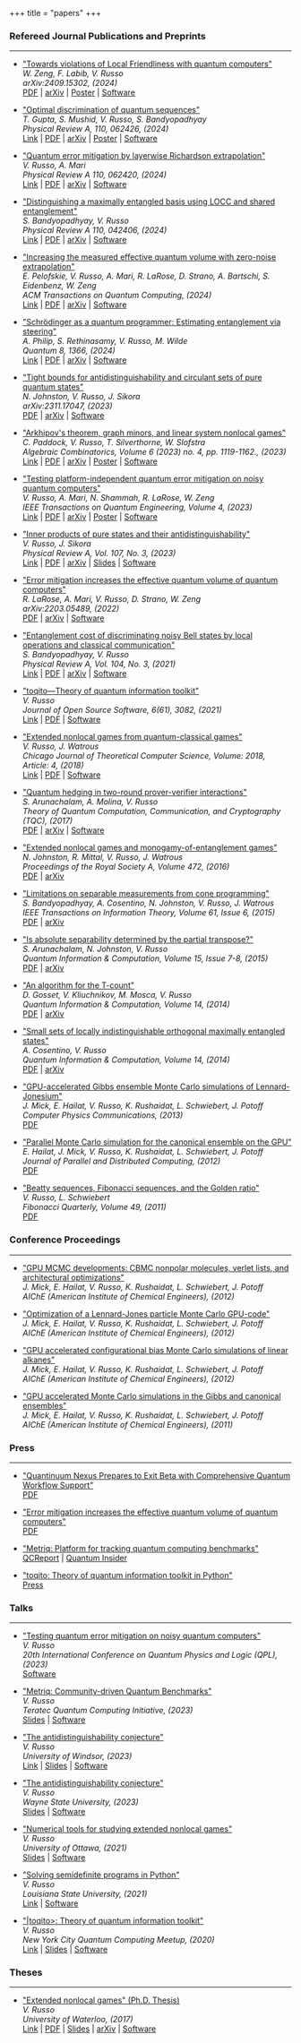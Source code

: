 +++
title = "papers"
+++

### Refereed Journal Publications and Preprints

---

- ["Towards violations of Local Friendliness with quantum computers"](/pdf/wigners_friend.pdf)  
   *W. Zeng, F. Labib, V. Russo*  
   *arXiv:2409.15302, (2024)*  
   [PDF](/pdf/wigners_friend.pdf) | [arXiv](https://arxiv.org/abs/2409.15302) | [Poster](/pdf/wigners_friend_poster.pdf) | [Software](https://github.com/unitaryfund/research/tree/main/wigners_friend)

- ["Optimal discrimination of quantum sequences"](/pdf/sequence_discrimination.pdf)  
   *T. Gupta, S. Mushid, V. Russo, S. Bandyopadhyay*  
   *Physical Review A, 110, 062426, (2024)*  
   [Link](https://journals.aps.org/pra/abstract/10.1103/PhysRevA.110.062426) | [PDF](/pdf/sequence_discrimination.pdf) | [arXiv](https://arxiv.org/abs/2409.08705) | [Poster](/pdf/sequence_discrimination_poster.pdf) | [Software](https://github.com/vprusso/sequence_discrimination)

- ["Quantum error mitigation by layerwise Richardson extrapolation"](/pdf/lre.pdf)  
   *V. Russo, A. Mari*  
   *Physical Review A 110, 062420, (2024)*  
   [Link](https://journals.aps.org/pra/abstract/10.1103/PhysRevA.110.062420) | [PDF](/pdf/lre.pdf) | [arXiv](https://arxiv.org/abs/2402.04000) | [Software](https://github.com/unitaryfund/research/tree/main/lre)

- ["Distinguishing a maximally entangled basis using LOCC and shared entanglement"](/pdf/mes_local_dist.pdf)  
   *S. Bandyopadhyay, V. Russo*  
   *Physical Review A 110, 042406, (2024)*  
   [Link](https://journals.aps.org/pra/abstract/10.1103/PhysRevA.110.042406) | [PDF](/pdf/mes_local_dist.pdf) | [arXiv](https://arxiv.org/abs/2406.13430) | [Software](https://github.com/vprusso/toqito/tree/master/toqito/state_opt)

- ["Increasing the measured effective quantum volume with zero-noise extrapolation"](/pdf/qv_zne.pdf)  
   *E. Pelofskie, V. Russo, A. Mari, R. LaRose, D. Strano, A. Bartschi, S. Eidenbenz, W. Zeng*  
   *ACM Transactions on Quantum Computing, (2024)*  
   [Link](https://dl.acm.org/doi/10.1145/3680290) | [PDF](/pdf/qv_zne.pdf) | [arXiv](https://arxiv.org/abs/2306.15863) | [Software](https://github.com/unitaryfund/research)

- ["Schrödinger as a quantum programmer: Estimating entanglement via steering"](/pdf/vqa_sep.pdf)  
   *A. Philip, S. Rethinasamy, V. Russo, M. Wilde*  
   *Quantum 8, 1366, (2024)*  
   [Link](https://quantum-journal.org/papers/q-2024-06-11-1366/) | [PDF](/pdf/vqa_sep.pdf) | [arXiv](https://arxiv.org/abs/2303.07911) | [Software](https://arxiv.org/src/2303.07911v1/anc)

- ["Tight bounds for antidistinguishability and circulant sets of pure quantum states"](/pdf/circulant_antidist.pdf)  
   *N. Johnston, V. Russo, J. Sikora*  
   *arXiv:2311.17047, (2023)*  
   [PDF](/pdf/circulant_antidist.pdf) | [arXiv](https://arxiv.org/abs/2311.17047) | [Software](https://github.com/vprusso/circulant_antidist)

- ["Arkhipov's theorem, graph minors, and linear system nonlocal games"](/pdf/graph_incidence_nonlocal_games.pdf)  
   *C. Paddock, V. Russo, T. Silverthorne, W. Slofstra*  
   *Algebraic Combinatorics, Volume 6 (2023) no. 4, pp. 1119-1162., (2023)*  
   [Link](https://alco.centre-mersenne.org/articles/10.5802/alco.292/) | [PDF](/pdf/graph_incidence_nonlocal_games.pdf) | [arXiv](https://arxiv.org/abs/2205.04645) | [Poster](/pdf/solution_group_poster.pdf) | [Software](https://github.com/vprusso/graph_incidence_nonlocal_games)

- ["Testing platform-independent quantum error mitigation on noisy quantum computers"](/pdf/qem_in_practice.pdf)  
   *V. Russo, A. Mari, N. Shammah, R. LaRose, W. Zeng*  
   *IEEE Transactions on Quantum Engineering, Volume 4, (2023)*  
   [Link](https://ieeexplore.ieee.org/document/10219054) | [PDF](/pdf/qem_in_practice.pdf) | [arXiv](https://arxiv.org/abs/2210.07194) | [Poster](/pdf/qem_in_practice_poster.pdf) | [Software](https://github.com/unitaryfund/research)

- ["Inner products of pure states and their antidistinguishability"](/pdf/antidist.pdf)  
    *V. Russo, J. Sikora*  
    *Physical Review A, Vol. 107, No. 3, (2023)*  
    [Link](https://link.aps.org/doi/10.1103/PhysRevA.107.L030202) | [PDF](/pdf/antidist.pdf) | [arXiv](https://arxiv.org/abs/2206.08313) | [Slides](/pdf/antidist_slides.pdf) | [Software](https://github.com/vprusso/antidist)

- ["Error mitigation increases the effective quantum volume of quantum computers"](/pdf/qv.pdf)  
    *R. LaRose, A. Mari, V. Russo, D. Strano, W. Zeng*  
    *arXiv:2203.05489, (2022)*  
    [PDF](/pdf/qv.pdf) | [arXiv](https://arxiv.org/abs/2203.05489) | [Software](https://github.com/unitaryfund/mitiq-qv)

- ["Entanglement cost of discriminating noisy Bell states by local operations and classical communication"](/pdf/noisy_bell.pdf)  
    *S. Bandyopadhyay, V. Russo*  
    *Physical Review A, Vol. 104, No. 3, (2021)*  
    [Link](https://link.aps.org/doi/10.1103/PhysRevA.104.032429) | [PDF](/pdf/noisy_bell.pdf) | [arXiv](https://arxiv.org/abs/2106.08721) | [Software](https://github.com/vprusso/qustop)

- ["toqito—Theory of quantum information toolkit"](/pdf/toqito.pdf)  
    *V. Russo*  
    *Journal of Open Source Software, 6(61), 3082, (2021)*  
    [Link](https://joss.theoj.org/papers/10.21105/joss.03082) | [PDF](/pdf/toqito.pdf) | [Software](https://github.com/vprusso/toqito)

- ["Extended nonlocal games from quantum-classical games"](/pdf/extended_qc.pdf)  
    *V. Russo, J. Watrous*  
    *Chicago Journal of Theoretical Computer Science, Volume: 2018, Article: 4, (2018)*  
    [Link](http://cjtcs.cs.uchicago.edu/articles/2018/4/contents.html) | [PDF](/pdf/extended_qc.pdf) | [Software](https://github.com/vprusso/toqito)

- ["Quantum hedging in two-round prover-verifier interactions"](/pdf/hedging.pdf)  
    *S. Arunachalam, A. Molina, V. Russo*  
    *Theory of Quantum Computation, Communication, and Cryptography (TQC), (2017)*  
    [PDF](/pdf/hedging.pdf) | [arXiv](http://arxiv.org/abs/1310.7954) | [Software](https://github.com/vprusso/quantum-hedging)

- ["Extended nonlocal games and monogamy-of-entanglement games"](/pdf/extended_nonlocal.pdf)  
    *N. Johnston, R. Mittal, V. Russo, J. Watrous*  
    *Proceedings of the Royal Society A, Volume 472, (2016)*  
    [PDF](/pdf/extended_nonlocal.pdf) | [arXiv](http://arxiv.org/abs/1510.02083)

- ["Limitations on separable measurements from cone programming"](/pdf/limitations_cone.pdf)  
    *S. Bandyopadhyay, A. Cosentino, N. Johnston, V. Russo, J. Watrous*  
    *IEEE Transactions on Information Theory, Volume 61, Issue 6, (2015)*  
    [PDF](/pdf/limitations_cone.pdf) | [arXiv](http://arxiv.org/abs/1408.6981)

- ["Is absolute separability determined by the partial transpose?"](/pdf/absolute_separability.pdf)  
    *S. Arunachalam, N. Johnston, V. Russo*  
    *Quantum Information & Computation, Volume 15, Issue 7-8, (2015)*  
    [PDF](/pdf/absolute_separability.pdf) | [arXiv](http://arxiv.org/abs/1405.5853)

- ["An algorithm for the T-count"](/pdf/t_count.pdf)  
    *D. Gosset, V. Kliuchnikov, M. Mosca, V. Russo*  
    *Quantum Information & Computation, Volume 14, (2014)*  
    [PDF](/pdf/t_count.pdf) | [arXiv](http://arxiv.org/abs/1308.4134)

- ["Small sets of locally indistinguishable orthogonal maximally entangled states"](/pdf/small_sets.pdf)  
    *A. Cosentino, V. Russo*  
    *Quantum Information & Computation, Volume 14, (2014)*  
    [PDF](/pdf/small_sets.pdf) | [arXiv](http://arxiv.org/abs/1307.3232)

- ["GPU-accelerated Gibbs ensemble Monte Carlo simulations of Lennard-Jonesium"](/pdf/lennard_jonesium.pdf)  
    *J. Mick, E. Hailat, V. Russo, K. Rushaidat, L. Schwiebert, J. Potoff*  
    *Computer Physics Communications, (2013)*  
    [PDF](/pdf/lennard_jonesium.pdf)

- ["Parallel Monte Carlo simulation for the canonical ensemble on the GPU"](/pdf/gpu_parallel.pdf)  
    *E. Hailat, J. Mick, V. Russo, K. Rushaidat, L. Schwiebert, J. Potoff*  
    *Journal of Parallel and Distributed Computing, (2012)*  
    [PDF](/pdf/gpu_parallel.pdf)

- ["Beatty sequences, Fibonacci sequences, and the Golden ratio"](/pdf/beatty_sequences.pdf)  
    *V. Russo, L. Schwiebert*  
    *Fibonacci Quarterly, Volume 49, (2011)*  
    [PDF](/pdf/beatty_sequences.pdf)

### Conference Proceedings

---

- ["GPU MCMC developments: CBMC nonpolar molecules, verlet lists, and architectural optimizations"](http://www3.aiche.org/Proceedings/Abstract.aspx?PaperID=284448)  
   *J. Mick, E. Hailat, V. Russo, K. Rushaidat, L. Schwiebert, J. Potoff*  
   *AIChE (American Institute of Chemical Engineers), (2012)*

- ["Optimization of a Lennard-Jones particle Monte Carlo GPU-code"](http://www3.aiche.org/Proceedings/Abstract.aspx?PaperID=283934)  
   *J. Mick, E. Hailat, V. Russo, K. Rushaidat, L. Schwiebert, J. Potoff*  
   *AIChE (American Institute of Chemical Engineers), (2012)*

- ["GPU accelerated configurational bias Monte Carlo simulations of linear alkanes"](http://www3.aiche.org/Proceedings/Abstract.aspx?PaperID=283711)  
   *J. Mick, E. Hailat, V. Russo, K. Rushaidat, L. Schwiebert, J. Potoff*  
   *AIChE (American Institute of Chemical Engineers), (2012)*

- ["GPU accelerated Monte Carlo simulations in the Gibbs and canonical ensembles"](http://www3.aiche.org/Proceedings/Abstract.aspx?PaperID=235324)  
   *J. Mick, E. Hailat, V. Russo, K. Rushaidat, L. Schwiebert, J. Potoff*  
   *AIChE (American Institute of Chemical Engineers), (2011)*

### Press

---

- ["Quantinuum Nexus Prepares to Exit Beta with Comprehensive Quantum Workflow Support"](https://thequantuminsider.com/2024/11/20/quantinuum-nexus-prepares-to-exits-beta-with-comprehensive-quantum-workflow-support/)  
   [PDF](/pdf/wigners_friend.pdf)

- ["Error mitigation increases the effective quantum volume of quantum computers"](https://thequantuminsider.com/2022/03/16/error-mitigation-techniques-can-pump-up-the-quantum-volume/)  
   [PDF](/pdf/qv.pdf)

- ["Metriq: Platform for tracking quantum computing benchmarks"](https://metriq.info/)  
   [QCReport](https://quantumcomputingreport.com/unitary-fund-introduces-metriq-a-repository-for-quantum-benchmark-results/) | [Quantum Insider](https://thequantuminsider.com/2022/05/18/online-platform-offers-access-to-quantum-technology-benchmarks/)

- ["toqito: Theory of quantum information toolkit in Python"](https://github.com/vprusso/toqito)  
   [Press](https://thequantuminsider.com/2022/06/14/top-63-quantum-computer-simulators-for-2022/)

### Talks

---

- ["Testing quantum error mitigation on noisy quantum computers"](https://qpl2023.github.io/program/)  
   *V. Russo*  
   *20th International Conference on Quantum Physics and Logic (QPL), (2023)*  
   [Software](https://github.com/vprusso/qpl_2023_demo)

- ["Metriq: Community-driven Quantum Benchmarks"](https://teratec.eu/Seminaires/TQCI/2023/Seminaire_TQCI-230511.html)  
   *V. Russo*  
   *Teratec Quantum Computing Initiative, (2023)*  
   [Slides](https://teratec.eu/library/seminaires/2023/TQCI/2305/PM11_METRIQ.pdf) | [Software](https://github.com/unitaryfund/metriq-app)

- ["The antidistinguishability conjecture"](https://www.youtube.com/watch?v=NSUQb3kaCVU)  
   *V. Russo*  
   *University of Windsor, (2023)*  
   [Link](https://www.youtube.com/watch?v=NSUQb3kaCVU) | [Slides](/pdf/antidist_slides.pdf) | [Software](https://github.com/vprusso/antidist/blob/jupyter_notebook/notebooks/antidist_conjecture.ipynb)

- ["The antidistinguishability conjecture"](/pdf/antidist_slides.pdf)  
   *V. Russo*  
   *Wayne State University, (2023)*  
   [Slides](/pdf/antidist_slides.pdf) | [Software](https://github.com/vprusso/antidist/blob/jupyter_notebook/notebooks/antidist_conjecture.ipynb)

- ["Numerical tools for studying extended nonlocal games"](/pdf/numerical_enlg_slides.pdf)  
   *V. Russo*  
   *University of Ottawa, (2021)*  
   [Slides](/pdf/numerical_enlg_slides.pdf) | [Software](https://github.com/vprusso/uottawa_enlg)

- ["Solving semidefinite programs in Python"](https://www.youtube.com/watch?v=uAegxiHQOXw)  
   *V. Russo*  
   *Louisiana State University, (2021)*  
   [Link](https://www.youtube.com/watch?v=O_qoEZcigBA) | [Software](https://github.com/vprusso/sdp_lecture)

- ["|toqito>: Theory of quantum information toolkit"](https://www.youtube.com/watch?v=6R7qSszJwBI)  
   *V. Russo*  
   *New York City Quantum Computing Meetup, (2020)*  
   [Link](https://www.youtube.com/watch?v=6R7qSszJwBI) | [Slides](https://vprusso.github.io/toqito_slides/) | [Software](https://github.com/vprusso/toqito)

### Theses

---

- ["Extended nonlocal games" (Ph.D. Thesis)](/pdf/thesis.pdf)  
   *V. Russo*  
   *University of Waterloo, (2017)*  
   [Link](https://uwspace.uwaterloo.ca/handle/10012/11620) | [PDF](/pdf/thesis.pdf) | [Slides](/pdf/defense_slides.pdf) | [arXiv](https://arxiv.org/abs/1704.07375) | [Software](https://github.com/vprusso/phd_thesis)
